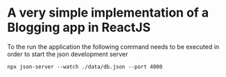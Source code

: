 # A very simple implementation of a Blogging app in ReactJS

To the run the application the following command needs to be executed in order to start the json development server

    npx json-server --watch ./data/db.json --port 4000


